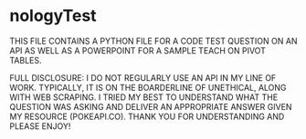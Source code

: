 # nologyTest

THIS FILE CONTAINS A PYTHON FILE FOR A CODE TEST QUESTION ON AN API AS WELL AS A POWERPOINT FOR A SAMPLE TEACH ON PIVOT TABLES.

FULL DISCLOSURE: I DO NOT REGULARLY USE AN API IN MY LINE OF WORK. TYPICALLY, IT IS ON THE BOARDERLINE OF UNETHICAL, ALONG WITH WEB SCRAPING. I TRIED MY BEST TO UNDERSTAND WHAT THE QUESTION WAS ASKING AND DELIVER AN APPROPRIATE ANSWER GIVEN MY RESOURCE (POKEAPI.CO). THANK YOU FOR UNDERSTANDING AND PLEASE ENJOY!
